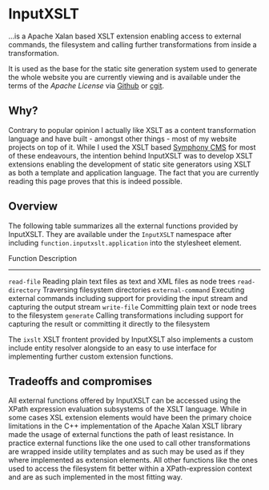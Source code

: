 # InputXSLT

…is a Apache Xalan based XSLT extension enabling access to external commands, the filesystem and calling further transformations from inside a transformation.

It is used as the base for the static site generation system used to generate the whole website you are currently viewing and is available under the terms of the _Apache License_ via [Github] or [cgit].

## Why?

Contrary to popular opinion I actually like XSLT as a content transformation language and have built - amongst other things - most of my website projects on top of it. While I used the XSLT based [Symphony CMS] for most of these endeavours, the intention behind InputXSLT was to develop XSLT extensions enabling the development of static site generators using XSLT as both a template and application language. The fact that you are currently reading this page proves that this is indeed possible.

## Overview

The following table summarizes all the external functions provided by InputXSLT. They are available under the `InputXSLT` namespace after including `function.inputxslt.application` into the stylesheet element. 

Function           Description
------------------ --------------------------------------------------------------------------------------------------------------
`read-file`        Reading plain text files as text and XML files as node trees
`read-directory`   Traversing filesystem directories
`external-command` Executing external commands including support for providing the input stream and capturing the output stream
`write-file`       Committing plain text or node trees to the filesystem
`generate`         Calling transformations including support for capturing the result or committing it directly to the filesystem

The `ixslt` XSLT frontent provided by InputXSLT also implements a custom include entity resolver alongside to an easy to use interface for implementing further custom extension functions.

## Tradeoffs and compromises

All external functions offered by InputXSLT can be accessed using the XPath expression evaluation subsystems of the XSLT language. While in some cases XSL extension elements would have been the primary choice limitations in the C++ implementation of the Apache Xalan XSLT library made the usage of external functions the path of least resistance. In practice external functions like the one used to call other transformations are wrapped inside utility templates and as such may be used as if they where implemented as extension elements. All other functions like the ones used to access the filesystem fit better within a XPath-expression context and are as such implemented in the most fitting way.

[Github]: https://github.com/KnairdA/InputXSLT
[cgit]: http://code.kummerlaender.eu/InputXSLT
[Symphony CMS]: http://getsymphony.com
